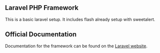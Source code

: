 ## Laravel PHP Framework

This is a basic laravel setup. It includes flash already setup with sweetalert. 

## Official Documentation

Documentation for the framework can be found on the [Laravel website](http://laravel.com/docs).

